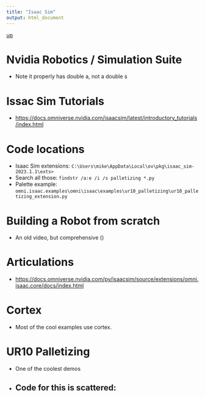 ```yaml
---
title: "Isaac Sim"
output: html_document
---
```

[up](https://mikewise2718.github.io/markdowndocs/)

# Nvidia Robotics / Simulation Suite
- Note it properly has double a, not a double s

# Issac Sim Tutorials
- https://docs.omniverse.nvidia.com/isaacsim/latest/introductory_tutorials/index.html

# Code locations
- Isaac Sim extensions: `C:\Users\mike\AppData\Local\ov\pkg\isaac_sim-2023.1.1\exts>`
- Search all those: `findstr /a:e /i /s palletizing *.py`
- Palette example: `omni.isaac.examples\omni\isaac\examples\ur10_palletizing\ur10_palletizing_extension.py`

# Building a Robot from scratch
- An old video, but comprehensive ()


# Articulations
- https://docs.omniverse.nvidia.com/py/isaacsim/source/extensions/omni.isaac.core/docs/index.html


# Cortex
- Most of the cool examples use cortex.


# UR10 Palletizing
- One of the coolest demos
- Code for this is scattered:
   - 